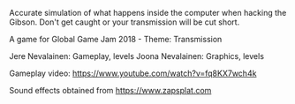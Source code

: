 Accurate simulation of what happens inside the computer when hacking the
Gibson. Don't get caught or your transmission will be cut short.

A game for Global Game Jam 2018 - Theme: Transmission

Jere Nevalainen: Gameplay, levels
Joona Nevalainen: Graphics, levels

Gameplay video: https://www.youtube.com/watch?v=fq8KX7wch4k

Sound effects obtained from https://www.zapsplat.com
